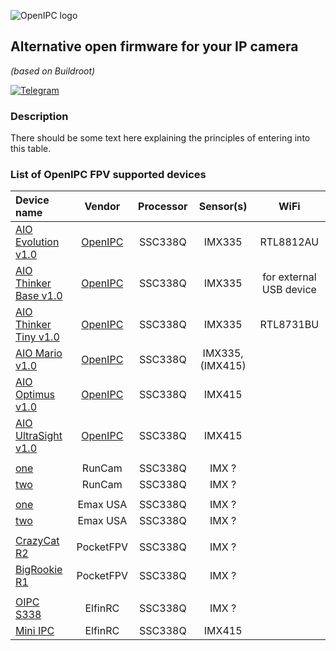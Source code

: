![OpenIPC logo][logo]

## Alternative open firmware for your IP camera
_(based on Buildroot)_

[![Telegram](https://openipc.org/images/telegram_button.svg)][telegram]

### Description 

There should be some text here explaining the principles of entering into this table.


### List of OpenIPC FPV supported devices

| Device name                   | Vendor    | Processor | Sensor(s)        | WiFi                         |
|:------------------------------|:---------:|:---------:|:----------------:|:----------------------------:|
|[AIO Evolution v1.0](#)        | [OpenIPC](https://openipc.org)   | SSC338Q   | IMX335           | RTL8812AU                    |
|[AIO Thinker Base v1.0](#)     | [OpenIPC](https://openipc.org)   | SSC338Q   | IMX335           | for external USB device      |
|[AIO Thinker Tiny v1.0](#)     | [OpenIPC](https://openipc.org)   | SSC338Q   | IMX335           | RTL8731BU                    |
|[AIO Mario v1.0](#)            | [OpenIPC](https://openipc.org)   | SSC338Q   | IMX335, (IMX415) |                              |
|[AIO Optimus v1.0](#)          | [OpenIPC](https://openipc.org)   | SSC338Q   | IMX415           |                              |
|[AIO UltraSight v1.0](#)       | [OpenIPC](https://openipc.org)   | SSC338Q   | IMX415           |                              |
|                               |           |           |                  |                              |
|[one](#)                       | RunCam    | SSC338Q   | IMX ?            |                              |
|[two](#)                       | RunCam    | SSC338Q   | IMX ?            |                              |
|                               |           |           |                  |                              |
|[one](#)                       | Emax USA  | SSC338Q   | IMX ?            |                              |
|[two](#)                       | Emax USA  | SSC338Q   | IMX ?            |                              |
|                               |           |           |                  |                              |
|[CrazyCat R2](#)               | PocketFPV | SSC338Q   | IMX ?            |                              |
|[BigRookie R1](#)              | PocketFPV | SSC338Q   | IMX ?            |                              |
|                               |           |           |                  |                              |
|[OIPC S338](#)                 | ElfinRC   | SSC338Q   | IMX ?            |                              |
|[Mini IPC](https://www.youtube.com/watch?v=eQ_vbyScS4c) | ElfinRC   | SSC338Q   | IMX415            |                              |


[logo]: https://openipc.org/assets/openipc-logo-black.svg
[telegram]: https://openipc.org/our-channels
